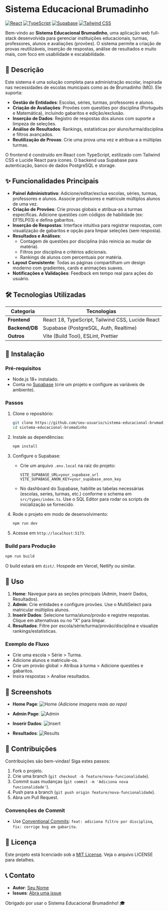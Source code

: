 # Sistema Educacional Brumadinho

[![React](https://img.shields.io/badge/React-18.2.0-blue.svg)](https://reactjs.org/)
[![TypeScript](https://img.shields.io/badge/TypeScript-5.0-blue.svg)](https://www.typescriptlang.org/)
[![Supabase](https://img.shields.io/badge/Supabase-2.0-purple.svg)](https://supabase.com/)
[![Tailwind CSS](https://img.shields.io/badge/Tailwind%20CSS-3.3-green.svg)](https://tailwindcss.com/)

Bem-vindo ao **Sistema Educacional Brumadinho**, uma aplicação web full-stack desenvolvida para gerenciar instituições educacionais, turmas, professores, alunos e avaliações (provões). O sistema permite a criação de provas reutilizáveis, inserção de respostas, análise de resultados e muito mais, com foco em usabilidade e escalabilidade.

## 📖 Descrição

Este sistema é uma solução completa para administração escolar, inspirada nas necessidades de escolas municipais como as de Brumadinho (MG). Ele suporta:

- **Gestão de Entidades**: Escolas, séries, turmas, professores e alunos.
- **Criação de Avaliações**: Provões com questões por disciplina (Português e Matemática), incluindo gabaritos e edição/exclusão.
- **Inserção de Dados**: Registro de respostas dos alunos com suporte a limpeza de seleções.
- **Análise de Resultados**: Rankings, estatísticas por aluno/turma/disciplina e filtros avançados.
- **Reutilização de Provas**: Crie uma prova uma vez e atribua-a a múltiplas turmas.

O frontend é construído em React com TypeScript, estilizado com Tailwind CSS e Lucide React para ícones. O backend usa Supabase para autenticação, banco de dados PostgreSQL e storage.

## ✨ Funcionalidades Principais

- **Painel Administrativo**: Adicione/editar/exclua escolas, séries, turmas, professores e alunos. Associe professores e matricule múltiplos alunos de uma vez.
- **Criação de Provões**: Crie provas globais e atribua-as a turmas específicas. Adicione questões com códigos de habilidade (ex: EF15LP03) e defina gabaritos.
- **Inserção de Respostas**: Interface intuitiva para registrar respostas, com visualização de gabaritos e opção para limpar seleções (sem resposta).
- **Resultados e Análises**: 
  - Contagem de questões por disciplina (não reinicia ao mudar de matéria).
  - Filtros por disciplina e critérios adicionais.
  - Rankings de alunos com percentuais por matéria.
- **Layout Consistente**: Todas as páginas compartilham um design moderno com gradientes, cards e animações suaves.
- **Notificações e Validações**: Feedback em tempo real para ações do usuário.

## 🛠️ Tecnologias Utilizadas

| Categoria       | Tecnologias |
|-----------------|-------------|
| **Frontend**    | React 18, TypeScript, Tailwind CSS, Lucide React |
| **Backend/DB**  | Supabase (PostgreSQL, Auth, Realtime) |
| **Outros**      | Vite (Build Tool), ESLint, Prettier |

## 🚀 Instalação

### Pré-requisitos
- Node.js 18+ instalado.
- Conta no [Supabase](https://supabase.com/) (crie um projeto e configure as variáveis de ambiente).

### Passos
1. Clone o repositório:
   ```bash
   git clone https://github.com/seu-usuario/sistema-educacional-brumadinho.git
   cd sistema-educacional-brumadinho
   ```

2. Instale as dependências:
   ```bash
   npm install
   ```

3. Configure o Supabase:
   - Crie um arquivo `.env.local` na raiz do projeto:
     ```
     VITE_SUPABASE_URL=your_supabase_url
     VITE_SUPABASE_ANON_KEY=your_supabase_anon_key
     ```
   - No dashboard do Supabase, habilite as tabelas necessárias (escolas, series, turmas, etc.) conforme o schema em `src/types/index.ts`. Use o SQL Editor para rodar os scripts de inicialização se fornecido.

4. Rode o projeto em modo de desenvolvimento:
   ```bash
   npm run dev
   ```

5. Acesse em `http://localhost:5173`.

### Build para Produção
```bash
npm run build
```
O build estará em `dist/`. Hospede em Vercel, Netlify ou similar.

## 📱 Uso

1. **Home**: Navegue para as seções principais (Admin, Inserir Dados, Resultados).
2. **Admin**: Crie entidades e configure provões. Use o MultiSelect para matricular múltiplos alunos.
3. **Inserir Dados**: Selecione turma/aluno/provão e registre respostas. Clique em alternativas ou no "X" para limpar.
4. **Resultados**: Filtre por escola/série/turma/provão/disciplina e visualize rankings/estatísticas.

### Exemplo de Fluxo
- Crie uma escola > Série > Turma.
- Adicione alunos e matricule-os.
- Crie um provão global > Atribua à turma > Adicione questões e gabaritos.
- Insira respostas > Analise resultados.

## 📸 Screenshots

- **Home Page**:
  ![Home](screenshots/home.png) *(Adicione imagens reais ao repo)*

- **Admin Page**:
  ![Admin](screenshots/admin.png)

- **Inserir Dados**:
  ![Insert](screenshots/insert.png)

- **Resultados**:
  ![Results](screenshots/results.png)

## 🤝 Contribuições

Contribuições são bem-vindas! Siga estes passos:

1. Fork o projeto.
2. Crie uma branch (`git checkout -b feature/nova-funcionalidade`).
3. Commit suas mudanças (`git commit -m 'Adiciona nova funcionalidade'`).
4. Push para a branch (`git push origin feature/nova-funcionalidade`).
5. Abra um Pull Request.

### Convenções de Commit
- Use [Conventional Commits](https://www.conventionalcommits.org/): `feat: adiciona filtro por disciplina`, `fix: corrige bug em gabarito`.

## 📄 Licença

Este projeto está licenciado sob a [MIT License](LICENSE). Veja o arquivo LICENSE para detalhes.

## 📞 Contato

- **Autor**: [Seu Nome](https://github.com/seu-usuario)
- **Issues**: [Abra uma issue](https://github.com/seu-usuario/sistema-educacional-brumadinho/issues)

Obrigado por usar o Sistema Educacional Brumadinho! 🎓
